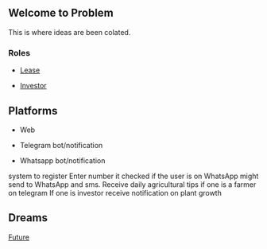 ## Welcome to Problem 

This is where ideas are been colated.

### Roles

- [Lease](./Lease.md)

- [Investor](./Investor.md)


## Platforms 

- Web

- Telegram bot/notification

- Whatsapp bot/notification

system to register 
Enter number it checked if the user is on WhatsApp might send to WhatsApp and sms.
Receive daily agricultural tips if one is a farmer on telegram
If one is investor receive notification on plant growth

## Dreams

[Future](./Future.md)